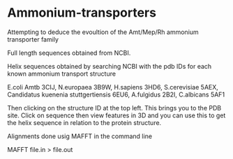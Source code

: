 # Ammonium-transporters
Attempting to deduce the evoultion of the Amt/Mep/Rh ammonium transporter family 

Full length sequences obtained from NCBI.

Helix sequences obtained by searching NCBI with the pdb IDs for each known ammonium transport structure

E.coli Amtb 3CIJ,
N.europaea 3B9W,
H.sapiens 3HD6,
S.cerevisiae 5AEX,
Candidatus kuenenia stuttgertiensis 6EU6,
A.fulgidus 2B2I,
C.albicans 5AF1

Then clicking on the structure ID at the top left. This brings you to the PDB site. Click on sequence then view features in 3D and you can use this to get the helix sequence in relation to the protein structure.

Alignments done usig MAFFT in the command line

MAFFT file.in > file.out
